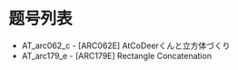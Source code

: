 # 题号列表

- AT_arc062_c - [ARC062E] AtCoDeerくんと立方体づくり
- AT_arc179_e - [ARC179E] Rectangle Concatenation
